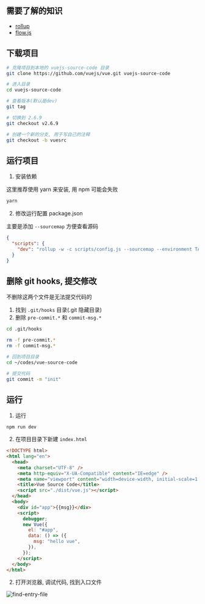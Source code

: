 ## 需要了解的知识

- [rollup](https://www.rollupjs.com/guide/introduction)
- [flow.js](https://flow.org/en/docs/getting-started/)

## 下载项目

```bash
# 克隆项目到本地的 vuejs-source-code 目录
git clone https://github.com/vuejs/vue.git vuejs-source-code

# 进入目录
cd vuejs-source-code

# 查看版本(默认是dev)
git tag

# 切换到 2.6.9
git checkout v2.6.9

# 创建一个新的分支, 用于写自己的注释
git checkout -b vuesrc
```

## 运行项目

1. 安装依赖

这里推荐使用 yarn 来安装, 用 npm 可能会失败

```bash
yarn
```

2. 修改运行配置 package.json

主要是添加 `--sourcemap` 方便查看源码

```json
{
  "scripts": {
    "dev": "rollup -w -c scripts/config.js --sourcemap --environment TARGET:web-full-dev"
  }
}
```

## 删除 git hooks, 提交修改

不删除这两个文件是无法提交代码的

1. 找到 `.git/hooks` 目录(.git 隐藏目录)
2. 删除 `pre-commit.*` 和 `commit-msg.*`

```bash
cd .git/hooks

rm -f pre-commit.*
rm -f commit-msg.*

# 回到项目目录
cd ~/codes/vue-source-code

# 提交代码
git commit -m "init"
```

## 运行

1. 运行

```
npm run dev
```

2. 在项目目录下新建 `index.html`

```html
<!DOCTYPE html>
<html lang="en">
  <head>
    <meta charset="UTF-8" />
    <meta http-equiv="X-UA-Compatible" content="IE=edge" />
    <meta name="viewport" content="width=device-width, initial-scale=1.0" />
    <title>Vue Source Code</title>
    <script src="./dist/vue.js"></script>
  </head>
  <body>
    <div id="app">{{msg}}</div>
    <script>
      debugger;
      new Vue({
        el: "#app",
        data: () => ({
          msg: "hello vue",
        }),
      });
    </script>
  </body>
</html>
```

2. 打开浏览器, 调试代码, 找到入口文件

![find-entry-file](../img/find-entry-file.gif)
